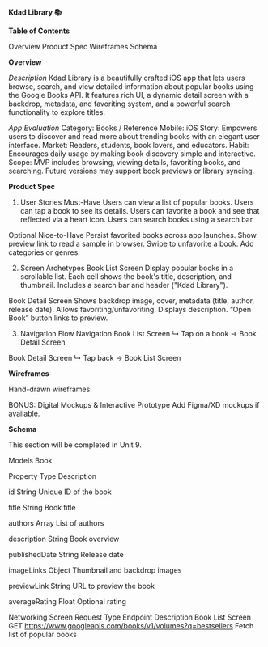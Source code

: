 **Kdad Library 📚**

**Table of Contents**

Overview
Product Spec
Wireframes
Schema

**Overview**

*Description*
Kdad Library is a beautifully crafted iOS app that lets users browse, search, and view detailed information about popular books using the Google Books API. It features rich UI, a dynamic detail screen with a backdrop, metadata, and favoriting system, and a powerful search functionality to explore titles.

*App Evaluation*
Category: Books / Reference
Mobile: iOS
Story: Empowers users to discover and read more about trending books with an elegant user interface.
Market: Readers, students, book lovers, and educators.
Habit: Encourages daily usage by making book discovery simple and interactive.
Scope: MVP includes browsing, viewing details, favoriting books, and searching. Future versions may support book previews or library syncing.

**Product Spec**

1. User Stories
Must-Have
Users can view a list of popular books.
Users can tap a book to see its details.
Users can favorite a book and see that reflected via a heart icon.
Users can search books using a search bar.

Optional Nice-to-Have
Persist favorited books across app launches.
Show preview link to read a sample in browser.
Swipe to unfavorite a book.
Add categories or genres.

2. Screen Archetypes
Book List Screen
Display popular books in a scrollable list.
Each cell shows the book's title, description, and thumbnail.
Includes a search bar and header ("Kdad Library").

Book Detail Screen
Shows backdrop image, cover, metadata (title, author, release date).
Allows favoriting/unfavoriting.
Displays description.
“Open Book” button links to preview.

3. Navigation
Flow Navigation
Book List Screen
↳ Tap on a book → Book Detail Screen

Book Detail Screen
↳ Tap back → Book List Screen

**Wireframes**

Hand-drawn wireframes:

BONUS: Digital Mockups & Interactive Prototype
 Add Figma/XD mockups if available.

**Schema**

This section will be completed in Unit 9.

Models
Book

Property	Type	Description

id	String	Unique ID of the book

title	String	Book title

authors	Array	List of authors

description	String	Book overview

publishedDate	String	Release date

imageLinks	Object	Thumbnail and backdrop images

previewLink	String	URL to preview the book

averageRating	Float	Optional rating

Networking
Screen	Request Type	Endpoint	Description
Book List Screen	GET	https://www.googleapis.com/books/v1/volumes?q=bestsellers	Fetch list of popular books
